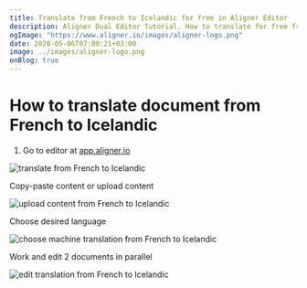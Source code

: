 ```yaml
---
title: Translate from French to Icelandic for free in Aligner Editor
description: Aligner Dual Editor Tutorial. How to translate for free from French to Icelandic. Aligner is multilingual document management platform. 
ogImage: "https://www.aligner.io/images/aligner-logo.png"
date: 2020-05-06T07:09:21+03:00
image: ../images/aligner-logo.png
onBlog: true
---
```


# How to translate document from French to Icelandic

1. Go to editor at [app.aligner.io](https://app.aligner.io "Aligner App web page")

![translate from French to Icelandic](../aligner-blank-editor.png "translate from French to Icelandic")

Copy-paste content or upload content

![upload content from French to Icelandic](../aligner-uploaded-document.png "upload content from French to Icelandic")

Choose desired language

![choose machine translation from French to Icelandic](../aligner-language-dropdown.png "choose machine translation from French to Icelandic")

Work and edit 2 documents in parallel

![edit translation from French to Icelandic](../aligner-double-sitded-editor.png "edit translation from French to Icelandic")

